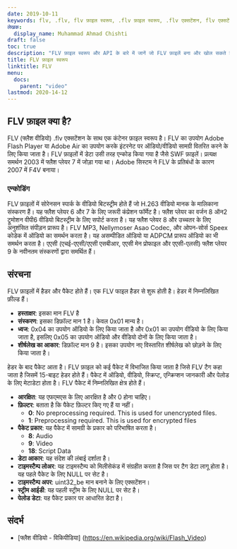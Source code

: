 ```yaml
---
date: 2019-10-11
keywords: flv, .flv, flv फ़ाइल स्वरूप, .flv फ़ाइल स्वरूप, .flv एक्सटेंशन, flv एक्सटेंशन, flv वीडियो प्रारूप
लेखक:
  display_name: Muhammad Ahmad Chishti
draft: false
toc: true
description: "FLV फ़ाइल स्वरूप और API के बारे में जानें जो FLV फ़ाइलें बना और खोल सकते हैं।"
title: FLV फ़ाइल स्वरूप
linktitle: FLV
menu:
  docs:
    parent: "video"
lastmod: 2020-14-12
---
```


## FLV फ़ाइल क्या है? ##

FLV (फ्लैश वीडियो) .flv एक्सटेंशन के साथ एक कंटेनर फ़ाइल स्वरूप है। FLV का उपयोग Adobe Flash Player या Adobe Air का उपयोग करके इंटरनेट पर ऑडियो/वीडियो सामग्री वितरित करने के लिए किया जाता है। FLV फ़ाइलों में डेटा उसी तरह एन्कोड किया गया है जैसे SWF फ़ाइलें। प्रत्यक्ष समर्थन 2003 में फ्लैश प्लेयर 7 में जोड़ा गया था। Adobe सिस्टम ने FLV के प्रतिबंधों के कारण 2007 में F4V बनाया।

### एन्कोडिंग ###

FLV फ़ाइलों में सोरेनसन स्पार्क के वीडियो बिटस्ट्रीम होते हैं जो H.263 वीडियो मानक के मालिकाना संस्करण हैं। यह फ्लैश प्लेयर 6 और 7 के लिए जरूरी कंप्रेशन फॉर्मेट है। फ्लैश प्लेयर का वर्जन 8 ऑन2 ट्रूमोशन वीपी6 वीडियो बिटस्ट्रीम के लिए सपोर्ट करता है। यह फ्लैश प्लेयर 8 और उच्चतर के लिए अनुशंसित संपीड़न प्रारूप है। FLV MP3, Nellymoser Asao Codec, और ओपन-सोर्स Speex कोडेक में ऑडियो का समर्थन करता है। यह असम्पीडित ऑडियो या ADPCM प्रारूप ऑडियो का भी समर्थन करता है। एएसी (एचई-एएसी/एएसी एसबीआर, एएसी मेन प्रोफाइल और एएसी-एलसी) फ्लैश प्लेयर 9 के नवीनतम संस्करणों द्वारा समर्थित हैं।

## संरचना ##

FLV फ़ाइलों में हैडर और पैकेट होते हैं। एक FLV फाइल हैडर से शुरू होती है। हेडर में निम्नलिखित फ़ील्ड हैं।

- **हस्ताक्षर**: इसका मान FLV है
- **संस्करण**: इसका डिफ़ॉल्ट मान 1 है। केवल 0x01 मान्य है।
- **ध्वज**: 0x04 का उपयोग ऑडियो के लिए किया जाता है और 0x01 का उपयोग वीडियो के लिए किया जाता है, इसलिए 0x05 का उपयोग ऑडियो और वीडियो दोनों के लिए किया जाता है।
- **शीर्षलेख का आकार**: डिफ़ॉल्ट मान 9 है। इसका उपयोग नए विस्तारित शीर्षलेख को छोड़ने के लिए किया जाता है।

हेडर के बाद पैकेट आता है। FLV फ़ाइल को कई पैकेट में विभाजित किया जाता है जिसे FLV टैग कहा जाता है जिसमें 15-बाइट हेडर होते हैं। पैकेट में ऑडियो, वीडियो, स्क्रिप्ट, एन्क्रिप्शन जानकारी और पेलोड के लिए मेटाडेटा होता है। FLV पैकेट में निम्नलिखित क्षेत्र होते हैं।

- **आरक्षित**: यह एफएमएस के लिए आरक्षित है और 0 होना चाहिए।
- **फ़िल्टर**: बताता है कि पैकेट फ़िल्टर किए गए हैं या नहीं।
  - **0**: No preprocessing required. This is used for unencrypted files.
  - **1**: Preprocessing required. This is used for encrypted files
- **पैकेट प्रकार**: यह पैकेट में सामग्री के प्रकार को परिभाषित करता है।
  - **8**: Audio
  - **9**: Video
  - **18**: Script Data
- **डेटा आकार**: यह संदेश की लंबाई दर्शाता है।
- **टाइमस्टैम्प लोअर**: यह टाइमस्टैम्प को मिलीसेकंड में संग्रहीत करता है जिस पर टैग डेटा लागू होता है। यह पहले पैकेट के लिए NULL पर सेट है।
- **टाइमस्टैम्प अपर**: uint32_be मान बनाने के लिए एक्सटेंशन।
- **स्ट्रीम आईडी**: यह पहली स्ट्रीम के लिए NULL पर सेट है।
- **पेलोड डेटा**: यह पैकेट प्रकार पर आधारित डेटा है।

## संदर्भ ##

- [फ्लैश वीडियो - विकिपीडिया] (https://en.wikipedia.org/wiki/Flash_Video)

